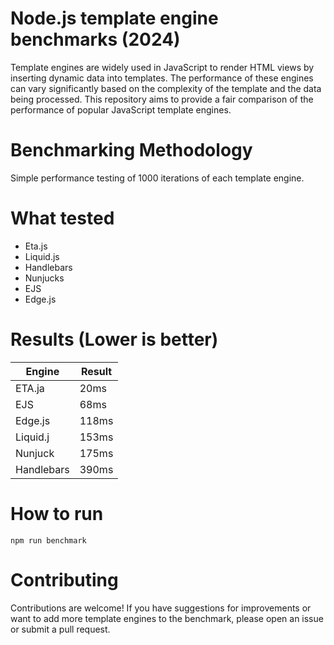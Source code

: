 # Node.js template engine benchmarks (2024)
Template engines are widely used in JavaScript to render HTML views by inserting dynamic data into templates. The performance of these engines can vary significantly based on the complexity of the template and the data being processed. This repository aims to provide a fair comparison of the performance of popular JavaScript template engines.


# Benchmarking Methodology
Simple performance testing of 1000 iterations of each template engine.

# What tested
- Eta.js 
- Liquid.js
- Handlebars
- Nunjucks
- EJS
- Edge.js


# Results (Lower is better)
| Engine     | Result |
|------------|--------|
| ETA.ja     | 20ms   |
| EJS        | 68ms   |
| Edge.js    | 118ms  |
| Liquid.j   | 153ms  |
| Nunjuck    | 175ms  |
| Handlebars | 390ms  |

# How to run
```
npm run benchmark
```

# Contributing

Contributions are welcome! If you have suggestions for improvements or want to add more template engines to the benchmark, please open an issue or submit a pull request.
